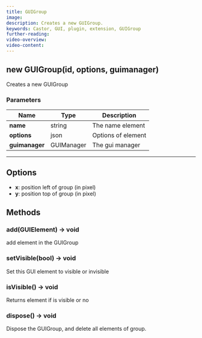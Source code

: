```yaml
---
title: GUIGroup
image:
description: Creates a new GUIGroup.
keywords: Castor, GUI, plugin, extension, GUIGroup
further-reading:
video-overview:
video-content:
---
```


## new GUIGroup(id, options, guimanager)

Creates a new GUIGroup

### Parameters

| Name           | Type       | Description        |
| -------------- | ---------- | ------------------ |
| **name**       | string     | The name element   |
| **options**    | json       | Options of element |
| **guimanager** | GUIManager | The gui manager    |

---

## Options

- **x**: position left of group (in pixel)
- **y**: position top of group (in pixel)

## Methods

### add(GUIElement) → void

add element in the GUIGroup

### setVisible(bool) → void

Set this GUI element to visible or invisible

### isVisible() → void

Returns element if is visible or no

### dispose() → void

Dispose the GUIGroup, and delete all elements of group.

